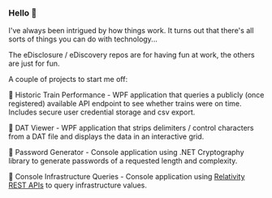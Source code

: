 ### Hello 👋

I've always been intrigued by how things work. It turns out that there's all sorts of things you can do with technology...

The eDisclosure / eDiscovery repos are for having fun at work, the others are just for fun.

A couple of projects to start me off:

🚄 Historic Train Performance - WPF application that queries a publicly (once registered) available API endpoint to see whether trains were on time. Includes secure user credential storage and csv export.

🔭 DAT Viewer - WPF application that strips delimiters / control characters from a DAT file and displays the data in an interactive grid.

🔐 Password Generator - Console application using .NET Cryptography library to generate passwords of a requested length and complexity.

🏢 Console Infrastructure Queries - Console application using [Relativity REST APIs](https://platform.relativity.com/) to query infrastructure values.
